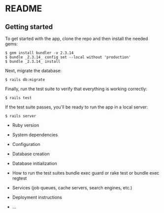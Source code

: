 # README

## Getting started

To get started with the app, clone the repo and then install the needed gems:

```
$ gem install bundler -v 2.3.14
$ bundle _2.3.14_ config set --local without 'production'
$ bundle _2.3.14_ install
```

Next, migrate the database:

```
$ rails db:migrate
```

Finally, run the test suite to verify that everything is working correctly:

```
$ rails test
```

If the test suite passes, you'll be ready to run the app in a local server:

```
$ rails server
```
* Ruby version

* System dependencies

* Configuration

* Database creation

* Database initialization

* How to run the test suites
    bundle exec guard
    or
    rake test
    or
    bundle exec regtest

* Services (job queues, cache servers, search engines, etc.)

* Deployment instructions

* ...
